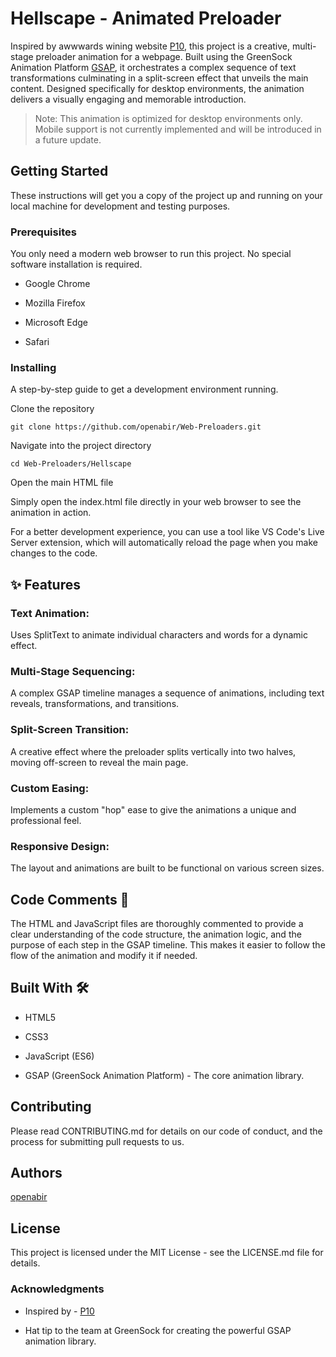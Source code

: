 # Hellscape - Animated Preloader
Inspired by awwwards wining website [P10](https://p10.mubien.com), this project is a creative, multi-stage preloader animation for a webpage. Built using the GreenSock Animation Platform [GSAP](), it orchestrates a complex sequence of text transformations culminating in a split-screen effect that unveils the main content. Designed specifically for desktop environments, the animation delivers a visually engaging and memorable introduction.

> Note: This animation is optimized for desktop environments only. Mobile support is not currently implemented and will be introduced in a future update.

## Getting Started
These instructions will get you a copy of the project up and running on your local machine for development and testing purposes.

### Prerequisites
You only need a modern web browser to run this project. No special software installation is required.

- Google Chrome

- Mozilla Firefox

- Microsoft Edge

- Safari

### Installing
A step-by-step guide to get a development environment running.

Clone the repository

```git clone https://github.com/openabir/Web-Preloaders.git```

Navigate into the project directory

```cd Web-Preloaders/Hellscape```

Open the main HTML file

Simply open the index.html file directly in your web browser to see the animation in action.

For a better development experience, you can use a tool like VS Code's Live Server extension, which will automatically reload the page when you make changes to the code.

## ✨ Features
### Text Animation:
Uses SplitText to animate individual characters and words for a dynamic effect.

### Multi-Stage Sequencing:
A complex GSAP timeline manages a sequence of animations, including text reveals, transformations, and transitions.

### Split-Screen Transition:
A creative effect where the preloader splits vertically into two halves, moving off-screen to reveal the main page.

### Custom Easing:
Implements a custom "hop" ease to give the animations a unique and professional feel.

### Responsive Design:
The layout and animations are built to be functional on various screen sizes.

## Code Comments 💬
The HTML and JavaScript files are thoroughly commented to provide a clear understanding of the code structure, the animation logic, and the purpose of each step in the GSAP timeline. This makes it easier to follow the flow of the animation and modify it if needed.

## Built With 🛠️
- HTML5

- CSS3

- JavaScript (ES6)

- GSAP (GreenSock Animation Platform) - The core animation library.

## Contributing
Please read CONTRIBUTING.md for details on our code of conduct, and the process for submitting pull requests to us.

## Authors
[openabir](https://github.com/openabir)

## License
This project is licensed under the MIT License - see the LICENSE.md file for details.

### Acknowledgments
- Inspired by - [P10](https://p10.mubien.com)

- Hat tip to the team at GreenSock for creating the powerful GSAP animation library.